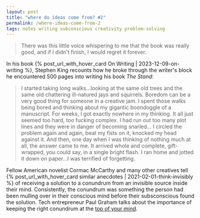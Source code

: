 ```yaml
---
layout: post
title: "where do ideas come from? #2"
permalink: /where-ideas-come-from-2
tags: notes writing subconscious creativity problem-solving
---
```


> There was this little voice whispering to me that the book was really good, and if I didn't finish, I would regret it forever.
<!--more-->

In his book {% post_url_with_hover_card On Writing | 2023-12-09-on-writing %}, Stephen King recounts how he broke through the writer's block he encountered 500 pages into writing his book _The Stand_:

> I started taking long walks...looking at the same old trees and the same old chattering ill-natured jays and squirrels. Boredom can be a very good thing for someone in a creative jam. I spent those walks being bored and thinking about my gigantic boondoggle of a manuscript. For weeks, I got exactly nowhere in my thinking. It all just seemed too hard, too fucking complex. I had run out too many plot lines and they were in danger of becoming snarled... I circled the problem again and again, beat my fists on it, knocked my head against it. And then, one day when I was thinking of  nothing much at all, the answer came to me. It arrived whole and complete, gift-wrapped, you could say, in a single bright flash. I ran home and jotted it down on paper...I was terrified of forgetting.

Fellow American novelist Cormac McCarthy and many other creatives tell {% post_url_with_hover_card similar anecdotes | 2021-02-01-think-invisibly %} of receiving a solution to a conundrum from an invisible source inside their mind.
Consistently, the conundrum was something the person had been mulling over in their conscious mind before their subsconscious found the solution.
Tech entrepreneur Paul Graham talks about the importance of keeping the right conundrum at the [top of your mind](http://www.paulgraham.com/top.html).
